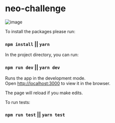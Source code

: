 # neo-challenge
![image](https://user-images.githubusercontent.com/67654630/157235400-f16a2603-2b33-405f-995c-a1e1ce59c29c.png)

To install the packages please run: 
### `npm install` || `yarn`

In the project directory, you can run:

### `npm run dev` || `yarn dev`

Runs the app in the development mode.\
Open [http://localhost:3000](http://localhost:3000) to view it in the browser.

The page will reload if you make edits.

To run tests:
### `npm run test` || `yarn test`
